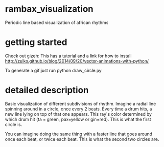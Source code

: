 
rambax_visualization
====================
Periodic line based visualization of african rhythms


getting started
===================
Check out gizeh: 
This has a tutorial and a link for how to install
http://zulko.github.io/blog/2014/09/20/vector-animations-with-python/

To generate a gif just run python draw_circle.py

detailed description
============================

Basic visualization of different subdivisions of rhythm. Imagine a radial line spinning around in a circle, once every 2 beats.
Every time a drum hits, a new line lying on top of that one appears. This ray's color determined by which drum hit (ta = green, pax=yellow or gin=red).
This is what the first circle is.

You can imagine doing the same thing with a faster line that goes around once each beat, or twice each beat. 
This is what the second two circles are.





